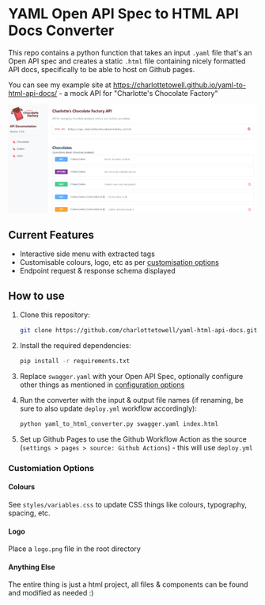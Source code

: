 # YAML Open API Spec to HTML API Docs Converter

This repo contains a python function that takes an input `.yaml` file that's an Open API spec and creates a static `.html` file containing nicely formatted API docs, specifically to be able to host on Github pages.

You can see my example site at https://charlottetowell.github.io/yaml-to-html-api-docs/ - a mock API for "Charlotte's Chocolate Factory"

![CharlottesChocolateFactoryExample.png](CharlottesChocolateFactoryExample.png)

## Current Features

- Interactive side menu with extracted tags
- Customisable colours, logo, etc as per [customisation options](#customiation-options)
- Endpoint request & response schema displayed


## How to use

1. Clone this repository:
   ```bash
   git clone https://github.com/charlottetowell/yaml-html-api-docs.git
   ```

2. Install the required dependencies:
   ```bash
   pip install -r requirements.txt
   ```

3. Replace `swagger.yaml` with your Open API Spec, optionally configure other things as mentioned in [configuration options](#configuration-options)

2. Run the converter with the input & output file names (if renaming, be sure to also update `deploy.yml` workflow accordingly):
   ```bash
   python yaml_to_html_converter.py swagger.yaml index.html
   ```
4. Set up Github Pages to use the Github Workflow Action as the source (`settings > pages > source: Github Actions`) - this will use `deploy.yml`

### Customiation Options

#### Colours

See `styles/variables.css` to update CSS things like colours, typography, spacing, etc.


#### Logo

Place a `logo.png` file in the root directory

#### Anything Else
The entire thing is just a html project, all files & components can be found and modified as needed :)
